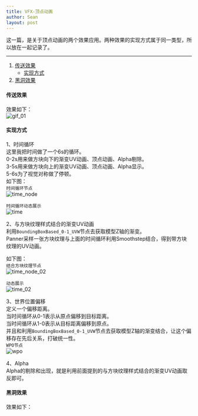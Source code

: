 ```yaml
---
title: VFX-顶点动画
author: Sean
layout: post
---
```

这一篇，是关于顶点动画的两个效果应用。两种效果的实现方式属于同一类型，所以放在一起记录了。
***

1. [传送效果](#传送效果)
   - [实现方式](#实现方式)
2. [黑洞效果](#黑洞效果)

#### 传送效果
效果如下：<br />
![gif_01](https://user-images.githubusercontent.com/106949238/173237262-a0c10011-1c95-4ed8-b348-5f73dcea18c3.gif)

#### 实现方式
1、时间循环<br />
这里我把时间做了一个6s的循环。<br />
0-2s用来做方块向下的渐变UV动画、顶点动画、Alpha剔除。<br />
3-5s用来做方块向上的渐变UV动画、顶点动画、Alpha显示。<br />
5-6s为了视觉对称做了停顿。<br />
如下图：<br />
`时间循环节点`<br />
![time_node](https://user-images.githubusercontent.com/106949238/173389684-d28060ec-ad85-4680-a5d7-e0f6dc2d59cc.png)

`时间循环动态展示`<br />
![time](https://user-images.githubusercontent.com/106949238/173387844-5a77a87f-3346-430c-84b3-f73b0fb4934d.gif)

2、与方块纹理样式结合的渐变UV动画<br />
利用`BoundingBoxBased_0-1_UVW`节点去获取模型Z轴的渐变。<br />
Panner采样一张方块纹理与上面的时间循环利用Smoothstep结合，得到带方块纹理的UV动画。<br />

如下图：<br />
`结合方块纹理节点`<br />
![time_node_02](https://user-images.githubusercontent.com/106949238/173390949-f033ba68-e084-4457-83b8-893e2ff0da09.png)

`动态展示`<br />
![time_02](https://user-images.githubusercontent.com/106949238/173391374-50b63683-6f21-4fae-95cb-d6aa4af4fb47.gif)

3、世界位置偏移<br />
定义一个偏移距离。<br />
当时间循环从0-1表示从原点偏移到目标距离。<br />
当时间循环从1-0表示从目标距离偏移到原点。<br />
并且和利用`BoundingBoxBased_0-1_UVW`节点去获取模型Z轴的渐变结合，让这个偏移存在先后关系，打破统一性。<br />
`WPO节点`<br />
![wpo](https://user-images.githubusercontent.com/106949238/173393718-24f0e52e-6cb2-48ed-bf83-fa360e00fa2d.png)

4、Alpha<br />
Alpha的剔除和出现，就是利用前面提到的与方块纹理样式结合的渐变UV动画取反即可。


#### 黑洞效果
效果如下：
